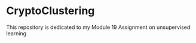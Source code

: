# CryptoClustering
This repository is dedicated to my  Module 19 Assignment on unsupervised learning
